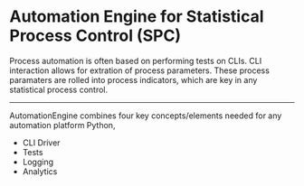 # Automation Engine for Statistical Process Control (SPC) 
Process automation is often based on performing tests on CLIs. CLI interaction allows for extration of process parameters. These process paramaters are rolled into process indicators, which are key in any statistical process control. 

***

AutomationEngine combines four key concepts/elements needed for any automation platform Python, 
 * CLI Driver
 * Tests 
 * Logging
 * Analytics
